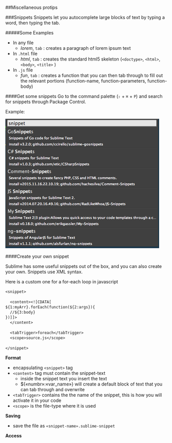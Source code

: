##Miscellaneous protips

###Snippets
Snippets let you autocomplete large blocks of text by typing a word, then typing the tab. 

#####Some Examples
- In any file
  - *lorem*, `tab` : creates a paragraph of lorem ipsum text
- In `.html` file
  - *html*, `tab` : creates the standard html5 skeleton (`<doctype>`, `<html>`, `<body>`, `<title>` )
- In `.js` file
  - *fun*, `tab` : creates a function that you can then tab through to fill out the relevant portions (function-name, function-parameters, function-body)

####Get some snippets
Go to the command palette (`⇧` + `⌘` + `P`) and search for snippets through Package Control.

Example: 

![snippets](./images/snippet.png)


####Create your own snippet

Sublime has some useful snippets out of the box, and you can also create your own. Snippets use XML syntax.

Here is a custom one for a for-each loop in javascript

```
<snippet>

  <content><![CDATA[
${1:myArr}.forEach(function(${2:args}){
  //${3:body}
})]]>
  </content>

  <tabTrigger>foreach</tabTrigger>
  <scope>source.js</scope>

</snippet>

```

**Format**
- encapsulating `<snippet>` tag
- `<content>` tag must contain the snippet-text
  - inside the snippet text you insert the text
  - ${«numbr»:«var_name»} will create a default block of text that you can tab through and overwrite
- `<tabTrigger>` contains the the name of the snippet, this is how you will  activate it in your code
- `<scope>` is the file-type where it is used

**Saving**
- save the file as `«snippet-name».sublime-snippet`

**Access**  


